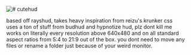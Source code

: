 ![# cutehud](https://raw.githubusercontent.com/quickkennedy/cutehud/main/logo.png)

 
based off rayshud, takes heavy inspiration from reizu's krunker css <br>
uses a ton of stuff from budhud and hypnotize hud, plz dont kill me <br>
works on literally every resolution above 640x480 and on all standard aspect ratios from 5:4 to 21:9 out of the box. you dont need to move any files or rename a folder just because of your weird monitor.
